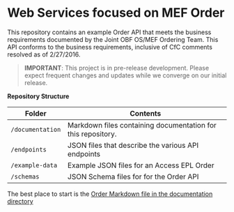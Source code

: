 
# Web Services focused on MEF Order

This repository contains an example Order API that meets the business requirements documented by the Joint OBF OS/MEF Ordering Team.
This API conforms to the business requirements, inclusive of CfC comments resolved as of 2/27/2016.

> **IMPORTANT**: This project is in pre-release development. Please expect frequent changes and updates while we converge on our initial release.

**Repository Structure**

| Folder | Contents |
| ------ | -------- |
| `/documentation` | Markdown files containing documentation for this repository. |
| `/endpoints` | JSON files that describe the various API endpoints |
| `/example-data` | Example JSON files for an Access EPL Order |
| `/schemas` | JSON Schema files for for the Order API |

The best place to start is the [Order Markdown file in the documentation directory](/documentation/order.md)